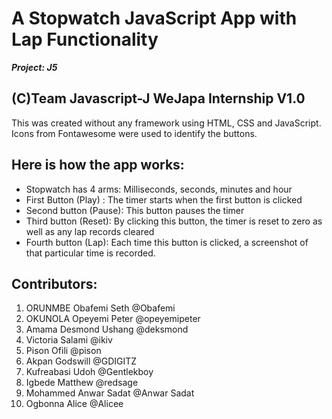 # A Stopwatch JavaScript App with Lap Functionality
**_Project: J5_**

## (C)Team Javascript-J WeJapa Internship V1.0

This was created without any framework using HTML, CSS and JavaScript.
Icons from Fontawesome were used to identify the buttons.

## Here is how the app works:
- Stopwatch has 4 arms: Milliseconds, seconds, minutes and hour
- First Button (Play) : The timer starts when the first button is clicked
- Second button (Pause): This button pauses the timer
- Third button (Reset): By clicking this button, the timer is reset to zero as well as any lap records cleared
- Fourth button (Lap): Each time this button is clicked, a screenshot of that particular time is recorded.

## Contributors:
1. ORUNMBE Obafemi Seth     @Obafemi
2. OKUNOLA Opeyemi Peter	  @opeyemipeter
3. Amama Desmond Ushang 	  @deksmond
4. Victoria Salami	        @ikiv
5. Pison Ofili	            @pison
6. Akpan Godswill	          @GDIGITZ
7. Kufreabasi Udoh	        @Gentlekboy
8. Igbede Matthew	          @redsage
9. Mohammed Anwar Sadat	    @Anwar Sadat
10. Ogbonna Alice	          @Alicee
